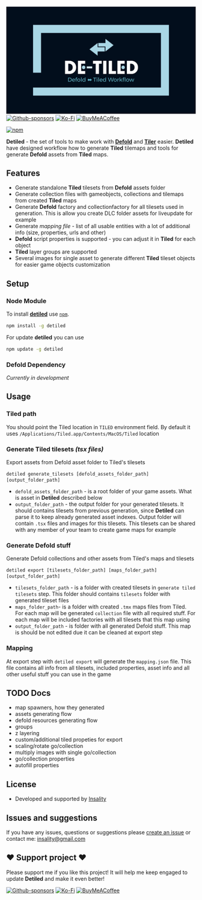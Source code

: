
[![](media/detiled_logo.png)](https://insality.github.io/detiled/)
[![Github-sponsors](https://img.shields.io/badge/sponsor-30363D?style=for-the-badge&logo=GitHub-Sponsors&logoColor=#EA4AAA)](https://github.com/sponsors/insality) [![Ko-Fi](https://img.shields.io/badge/Ko--fi-F16061?style=for-the-badge&logo=ko-fi&logoColor=white)](https://ko-fi.com/insality) [![BuyMeACoffee](https://img.shields.io/badge/Buy%20Me%20a%20Coffee-ffdd00?style=for-the-badge&logo=buy-me-a-coffee&logoColor=black)](https://www.buymeacoffee.com/insality)

[![npm](https://img.shields.io/npm/v/detiled?label=detiled)](https://www.npmjs.com/package/detiled)

**Detiled** - the set of tools to make work with [**Defold**](https://defold.com/) and [**Tiler**](https://www.mapeditor.org/) easier. **Detiled** have designed workflow how to generate **Tiled** tilemaps and tools for generate **Defold** assets from **Tiled** maps.


## Features

- Generate standalone **Tiled** tilesets from **Defold** assets folder
- Generate collection files with gameobjects, collections and tilemaps from created **Tiled** maps
- Generate **Defold** factory and collectionfactory for all tilesets used in generation. This is allow you create DLC folder assets for liveupdate for example
- Generate *mapping file* - list of all usable entities with a lot of additional info (size, properties, urls and other)
- **Defold** script properties is supported - you can adjust it in **Tiled** for each object
- **Tiled** layer groups are supported
- Several images for single asset to generate different **Tiled** tileset objects for easier game objects customization


## Setup

### Node Module

To install **[detiled](https://www.npmjs.com/package/detiled)** use [`npm`](https://docs.npmjs.com/).

```bash
npm install -g detiled
```

For update **detiled** you can use

```bash
npm update -g detiled
```

### Defold Dependency

*Currently in development*


## Usage

### Tiled path

You should point the Tiled location in `TILED` environment field. By default it uses `/Applications/Tiled.app/Contents/MacOS/Tiled` location

### Generate Tiled tilesets *(tsx files)*

Export assets from Defold asset folder to Tiled's tilesets
```
detiled generate_tilesets [defold_assets_folder_path] [output_folder_path]
```

- `defold_assets_folder_path` - is a root folder of your game assets. What is asset in **Detiled** described below
- `output_folder_path` - the output folder for your generated tilesets. It should contains tilesets from previous generation, since **Detiled** can parse it to keep already generated asset indexes. Output folder will contain `.tsx` files and images for this tilesets. This tilesets can be shared with any member of your team to create game maps for example

### Generate Defold stuff

Generate Defold collections and other assets from Tiled's maps and tilesets
```
detiled export [tilesets_folder_path] [maps_folder_path] [output_folder_path]
```
- `tilesets_folder_path` - is a folder with created tilesets in `generate tiled tilesets` step. This folder should contains `tilesets` folder with generated tileset files
- `maps_folder_path`- is a folder with created `.tmx` maps files from Tiled. For each map will be generated `collection` file with all required stuff. For each map will be included factories with all tilesets that this map using
- `output_folder_path` - is folder with all generated Defold stuff. This map is should be not edited due it can be cleaned at export step

### Mapping

At export step with `detiled export` will generate the `mapping.json` file. This file contains all info from all tilesets, included properties, asset info and all other useful stuff you can use in the game


## TODO Docs

- map spawners, how they generated
- assets generating flow
- defold resources generating flow
- groups
- z layering
- custom/additional tiled propeties for export
- scaling/rotate go/collection
- multiply images with single go/collection
- go/collection properties
- autofill properties


## License

- Developed and supported by [Insality](https://github.com/Insality)


## Issues and suggestions

If you have any issues, questions or suggestions please [create an issue](https://github.com/Insality/defold-parser/issues) or contact me: [insality@gmail.com](mailto:insality@gmail.com)


## ❤️ Support project ❤️

Please support me if you like this project! It will help me keep engaged to update **Detiled** and make it even better!

[![Github-sponsors](https://img.shields.io/badge/sponsor-30363D?style=for-the-badge&logo=GitHub-Sponsors&logoColor=#EA4AAA)](https://github.com/sponsors/insality) [![Ko-Fi](https://img.shields.io/badge/Ko--fi-F16061?style=for-the-badge&logo=ko-fi&logoColor=white)](https://ko-fi.com/insality) [![BuyMeACoffee](https://img.shields.io/badge/Buy%20Me%20a%20Coffee-ffdd00?style=for-the-badge&logo=buy-me-a-coffee&logoColor=black)](https://www.buymeacoffee.com/insality)

